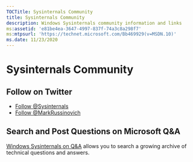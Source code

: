 ```yaml
---
TOCTitle: Sysinternals Community
title: Sysinternals Community
description: Windows Sysinternals community information and links
ms:assetid: 'e81be4ea-3647-4997-837f-74a3c8a298f7'
ms:mtpsurl: 'https://technet.microsoft.com/Bb469929(v=MSDN.10)'
ms.date: 11/23/2020
---
```


# Sysinternals Community

## Follow on Twitter

- [Follow @Sysinternals](https://twitter.com/Sysinternals)  
- [Follow @MarkRussinovich](https://twitter.com/markrussinovich)

## Search and Post Questions on Microsoft Q&A

[Windows Sysinternals on Q&A](https://aka.ms/sysint-forums) allows you to search a growing archive of technical questions and answers.
